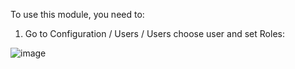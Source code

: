 To use this module, you need to:

1.  Go to Configuration / Users / Users choose user and set Roles:

![image](/OCA/server-backend/base_user_role/static/description/user_form.png)

